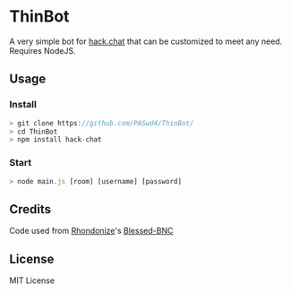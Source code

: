 # ThinBot

A very simple bot for <a href="https://github.com/AndrewBelt/hack.chat">hack.chat</a> that can be customized to meet any need. Requires NodeJS.

## Usage

### Install

``` js
> git clone https://github.com/PASwd4/ThinBot/
> cd ThinBot
> npm install hack-chat
```

### Start

``` js
> node main.js [room] [username] [password]
```

## Credits

Code used from <a href="https://github.com/Rhondonize/">Rhondonize</a>'s <a href="https://github.com/Rhondonize/Blessed-BNC">Blessed-BNC</a>

## License

MIT License
